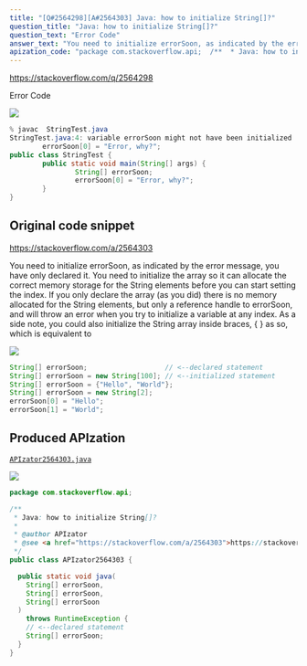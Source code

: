 ```yaml
---
title: "[Q#2564298][A#2564303] Java: how to initialize String[]?"
question_title: "Java: how to initialize String[]?"
question_text: "Error Code"
answer_text: "You need to initialize errorSoon, as indicated by the error message, you have only declared it. You need to initialize the array so it can allocate the correct memory storage for the String elements before you can start setting the index. If you only declare the array (as you did) there is no memory allocated for the String elements, but only a reference handle to errorSoon, and will throw an error when you try to initialize a variable at any index. As a side note, you could also initialize the String array inside braces, { } as so, which is equivalent to"
apization_code: "package com.stackoverflow.api;  /**  * Java: how to initialize String[]?  *  * @author APIzator  * @see <a href=\"https://stackoverflow.com/a/2564303\">https://stackoverflow.com/a/2564303</a>  */ public class APIzator2564303 {    public static void java(     String[] errorSoon,     String[] errorSoon,     String[] errorSoon   )     throws RuntimeException {     // <--declared statement     String[] errorSoon;   } }"
---
```


https://stackoverflow.com/q/2564298

Error
Code


<div class="code-logo"><img src="/stackoverflow.png" /></div>

```java
% javac  StringTest.java 
StringTest.java:4: variable errorSoon might not have been initialized
        errorSoon[0] = "Error, why?";
public class StringTest {
        public static void main(String[] args) {
                String[] errorSoon;
                errorSoon[0] = "Error, why?";
        }
}
```


## Original code snippet

https://stackoverflow.com/a/2564303

You need to initialize errorSoon, as indicated by the error message, you have only declared it.
You need to initialize the array so it can allocate the correct memory storage for the String elements before you can start setting the index.
If you only declare the array (as you did) there is no memory allocated for the String elements, but only a reference handle to errorSoon, and will throw an error when you try to initialize a variable at any index.
As a side note, you could also initialize the String array inside braces, { } as so,
which is equivalent to

<div class="code-logo"><img src="/stackoverflow.png" /></div>

```java
String[] errorSoon;                   // <--declared statement
String[] errorSoon = new String[100]; // <--initialized statement
String[] errorSoon = {"Hello", "World"};
String[] errorSoon = new String[2];
errorSoon[0] = "Hello";
errorSoon[1] = "World";
```

## Produced APIzation

[`APIzator2564303.java`](https://github.com/pasqualesalza/apization-temp-data/raw/master/search/APIzator2564303.java)

<div class="code-logo"><img src="/apizator.png" /></div>

```java
package com.stackoverflow.api;

/**
 * Java: how to initialize String[]?
 *
 * @author APIzator
 * @see <a href="https://stackoverflow.com/a/2564303">https://stackoverflow.com/a/2564303</a>
 */
public class APIzator2564303 {

  public static void java(
    String[] errorSoon,
    String[] errorSoon,
    String[] errorSoon
  )
    throws RuntimeException {
    // <--declared statement
    String[] errorSoon;
  }
}

```